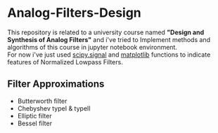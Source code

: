 # Analog-Filters-Design
This repository is related to a university course named **"Design and Synthesis of Analog Filters"** and i've tried to Implement methods and algorithms of this course in jupyter notebook environment.<br/>
For now i've just used [scipy.signal](https://docs.scipy.org/doc/scipy/reference/signal.html) and [matplotlib](https://matplotlib.org/) functions to indicate features of Normalized Lowpass Filters.
## Filter Approximations
- Butterworth filter
- Chebyshev typeI & typeII
- Elliptic filter
- Bessel filter
